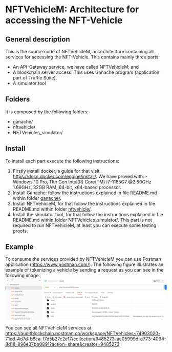 # NFTVehicleM: Architecture for accessing the NFT-Vehicle
## General description
  This is the source code of NFTVehicleM, an architecture containing all services for accessing the NFT-Vehicle. This contains mainly three parts:  
  - An API-Gateway service, we have called NFTVehicleM; and 
  - A blockchain server access. This uses Ganache program (application part of Truffle Suite). 
  - A simulator tool

## Folders
  It is composed by the following folders:

  - ganache/
  - nftvehicle/
  - NFTVehicles_simulator/

## Install
  To install each part execute the following instructions: 
  
  1. Firstly install docker, a guide for that visit https://docs.docker.com/engine/install/. We have proved with:
    - Windows 10 Pro, 11th Gen Intel(R) Core(TM) i7-1165G7 @2.80GHz 1.69GHz, 32GB RAM, 64-bit, x64-based processor. 
  2. Install Ganache: follow the instructions explained in file README.md within folder [ganache/](https://github.com/UP-NFTVehicles/nftvehicle/tree/main/ganache).
  3. Install NFTVehicleM, for that follow the instructions explained in file README.md within folder [nftvehicle/](https://github.com/UP-NFTVehicles/nftvehicle/tree/main/nftvehicle).
  4. Install the simulator tool, for that follow the instructions explained in file README.md within folder NFTVehicles_simulator/. This part is not required to run NFTVehicleM, at least you can execute some testing proofs.

## Example
  To consume the services provided by NFTVehicleM you can use Postman application (https://www.postman.com/). The following figure illustrates an example of tokenizing a vehicle by sending a request as you can see in the following image:
  ![](create.png)

  You can see all NFTVehicleM services at https://auditblockchain.postman.co/workspace/NFTVehicles~74903020-71ed-4d7d-b8ca-f7d5b27c2c17/collection/9485273-ae05999d-a773-4094-8d18-896e37bb0891?action=share&creator=9485273 